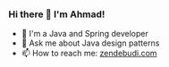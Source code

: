 ### Hi there 👋 I'm Ahmad!

- 🔭 I'm a Java and Spring developer
- 💬 Ask me about Java design patterns
- 📫 How to reach me: [zendebudi.com](https://zendebudi.com)

<!--
**ahmadzendebudi/ahmadzendebudi** is a ✨ _special_ ✨ repository because its `README.md` (this file) appears on your GitHub profile.

Here are some ideas to get you started:

- 🔭 I’m currently working on ...
- 🌱 I’m currently learning ...
- 👯 I’m looking to collaborate on ...
- 🤔 I’m looking for help with ...
- 💬 Ask me about ...
- 📫 How to reach me: ...
- 😄 Pronouns: ...
- ⚡ Fun fact: ...
-->
